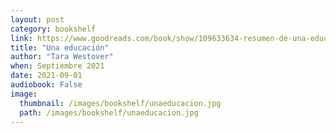 ```yaml
---
layout: post
category: bookshelf
link: https://www.goodreads.com/book/show/109633634-resumen-de-una-educaci-n-de-tara-westover
title: "Una educación"
author: "Tara Westover"
when: Septiembre 2021
date: 2021-09-01
audiobook: False
image:
  thumbnail: /images/bookshelf/unaeducacion.jpg
  path: /images/bookshelf/unaeducacion.jpg
---
```

